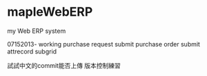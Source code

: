 mapleWebERP
===========

my Web ERP system

07152013-
working
purchase request submit
purchase order submit
attrecord subgrid

試試中文的commit能否上傳
版本控制練習